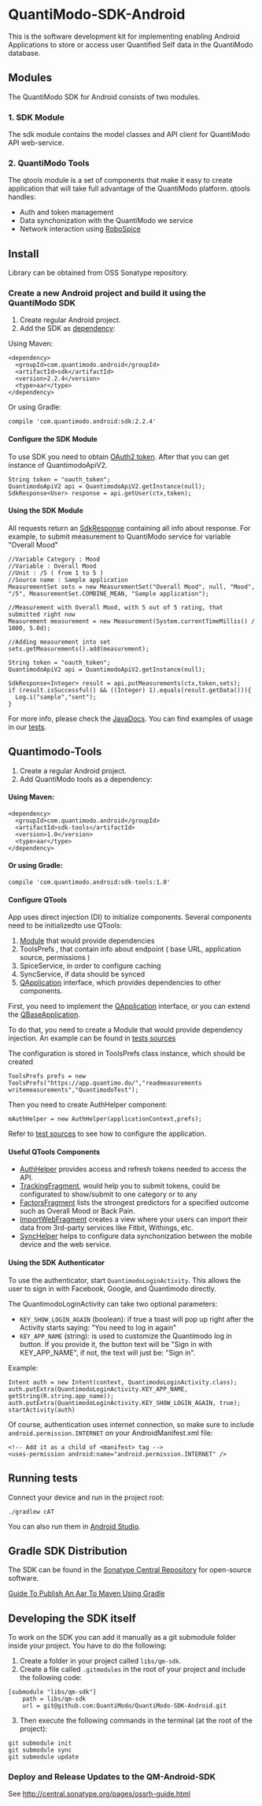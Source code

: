 QuantiModo-SDK-Android
======================

This is the software development kit for implementing enabling Android Applications to store or access user Quantified Self data in the QuantiModo database.

## Modules
The QuantiModo SDK for Android consists of two modules.  
### 1. SDK Module
The sdk module contains the model classes and API client for QuantiModo API web-service.
### 2. QuantiModo Tools
The qtools module is a set of components that make it easy to create application that will take full advantage of the QuantiModo platform. qtools handles:
- Auth and token management
- Data synchonization with the QuantiModo we service
- Network interaction using [RoboSpice](https://github.com/stephanenicolas/robospice) 

## Install
Library can be obtained from OSS Sonatype repository.


### Create a new Android project and build it using the QuantiModo SDK

1. Create regular Android project.
2. Add the SDK as [dependency](#sdk):

Using Maven:
```
<dependency>
  <groupId>com.quantimodo.android</groupId>
  <artifactId>sdk</artifactId>
  <version>2.2.4</version>
  <type>aar</type>
</dependency>
```

Or using Gradle:
```
compile 'com.quantimodo.android:sdk:2.2.4'
```

#### Configure the SDK Module

To use SDK you need to obtain [OAuth2 token](https://app.quantimo.do/api/docs/#oauth2-authentication).
After that you can get instance of QuantimodoApiV2.

```
String token = "oauth_token";
QuantimodoApiV2 api = QuantimodoApiV2.getInstance(null);
SdkResponse<User> response = api.getUser(ctx,token);
```

#### Using the SDK Module

All requests return an [SdkResponse<T>](http://quantimodo.github.io/QuantiModo-SDK-Android/javadoc/sdk/index.html?com/quantimodo/android/sdk/SdkResponse.html) containing all info about response. 
For example, to submit measurement to QuantiModo service for variable "Overall Mood"

```
//Variable Category : Mood
//Variable : Overall Mood
//Unit : /5 ( from 1 to 5 )
//Source name : Sample application
MeasurementSet sets = new MeasurementSet("Overall Mood", null, "Mood", "/5", MeasurementSet.COMBINE_MEAN, "Sample application");

//Measurement with Overall Mood, with 5 out of 5 rating, that submitted right now
Measurement measurement = new Measurement(System.currentTimeMillis() / 1000, 5.0d);

//Adding measurement into set
sets.getMeasurements().add(measurement);

String token = "oauth_token";
QuantimodoApiV2 api = QuantimodoApiV2.getInstance(null);

SdkResponse<Integer> result = api.putMeasurements(ctx,token,sets);
if (result.isSuccessful() && ((Integer) 1).equals(result.getData())){
  Log.i("sample","sent");
}
```

For more info, please check the [JavaDocs](http://quantimodo.github.io/QuantiModo-SDK-Android/javadoc/sdk/).
You can find examples of usage in our [tests](https://github.com/QuantiModo/QuantiModo-SDK-Android/tree/develop/sdk/src/androidTest/).

## Quantimodo-Tools

1. Create a regular Android project. 
2. Add QuantiModo tools as a dependency:

#### Using Maven:
```
<dependency>
  <groupId>com.quantimodo.android</groupId>
  <artifactId>sdk-tools</artifactId>
  <version>1.0</version>
  <type>aar</type>
</dependency>
```

#### Or using Gradle:
```
compile 'com.quantimodo.android:sdk-tools:1.0'
```

#### Configure QTools

App uses direct injection (DI) to initialize components. Several components need to be initializedto use QTools:

1. [Module](http://square.github.io/dagger/#using) that would provide dependencies
2. ToolsPrefs , that contain info about endpoint ( base URL, application source, permissions )
3. SpiceService, in order to configure caching
4. SyncService, if data should be synced
5. [QApplication](http://quantimodo.github.io/QuantiModo-SDK-Android/javadoc/qm-tools/index.html?com/quantimodo/tools/QApplication.html) interface, which provides dependencies to other components.

First, you need to implement the [QApplication](http://quantimodo.github.io/QuantiModo-SDK-Android/javadoc/qm-tools/index.html?com/quantimodo/tools/QApplication.html) interface,
or you can extend the [QBaseApplication](http://quantimodo.github.io/QuantiModo-SDK-Android/javadoc/qm-tools/index.html?com/quantimodo/tools/QApplication.html).

To do that, you need to create a Module that would provide dependency injection. An example can be found in [tests sources](https://github.com/QuantiModo/QuantiModo-SDK-Android/blob/master/quantimodo-sdk-tools/src/androidTest/java/com/quantimodo/tools/testhelpers/TestModule.java)

The configuration is stored in ToolsPrefs class instance, which should be created
```
ToolsPrefs prefs = new ToolsPrefs("https://app.quantimo.do/","readmeasurements writemeasurements","QuantimodoTest");
```
Then you need to create AuthHelper component:
```
mAuthHelper = new AuthHelper(applicationContext,prefs);
```

Refer to [test sources](https://github.com/QuantiModo/QuantiModo-SDK-Android/blob/master/quantimodo-sdk-tools/src/androidTest/java/com/quantimodo/tools/testhelpers/) to see how to configure the application.

#### Useful QTools Components

- [AuthHelper](http://quantimodo.github.io/QuantiModo-SDK-Android/javadoc/qm-tools/index.html?com/quantimodo/tools/sdk/AuthHelper.html) provides access and refresh tokens needed to access the API.
- [TrackingFragment](http://quantimodo.github.io/QuantiModo-SDK-Android/javadoc/qm-tools/index.html?com/quantimodo/tools/fragments/TrackingFragment.html), would help you to submit tokens, could be configurated to show/submit to one category or to any
- [FactorsFragment](http://quantimodo.github.io/QuantiModo-SDK-Android/javadoc/qm-tools/index.html?com/quantimodo/tools/fragments/FactorsFragment.html) lists the strongest predictors for a specified outcome such as Overall Mood or Back Pain.
- [ImportWebFragment](http://quantimodo.github.io/QuantiModo-SDK-Android/javadoc/qm-tools/index.html?com/quantimodo/tools/fragments/ImportWebFragment.html) creates a view where your users can import their data from 3rd-party services like Fitbit, Withings, etc.
- [SyncHelper](http://quantimodo.github.io/QuantiModo-SDK-Android/javadoc/qm-tools/index.html?com/quantimodo/tools/sync/SyncHelper.html) helps to configure data synchonization between the mobile device and the web service.

#### Using the SDK Authenticator
To use the authenticator, start `QuantimodoLoginActivity`. This allows the user to sign in with Facebook, Google, and Quantimodo directly.
 
The QuantimodoLoginActivity can take two optional parameters:

- `KEY_SHOW_LOGIN_AGAIN` (boolean): if true a toast will pop up right after the Activity starts saying: "You need to log in again"
- `KEY_APP_NAME` (string): is used to customize the Quantimodo log in button. 
If you provide it, the button text will be "Sign in with KEY_APP_NAME", if not, the text will just be: "Sign in".

Example:

```
Intent auth = new Intent(context, QuantimodoLoginActivity.class);
auth.putExtra(QuantimodoLoginActivity.KEY_APP_NAME, getString(R.string.app_name));
auth.putExtra(QuantimodoLoginActivity.KEY_SHOW_LOGIN_AGAIN, true);
startActivity(auth)
```

Of course, authentication uses internet connection, so make sure to include `android.permission.INTERNET` on your AndroidManifest.xml file:

```
<!-- Add it as a child of <manifest> tag -->
<uses-permission android:name="android.permission.INTERNET" />
```

## Running tests

Connect your device and run in the project root:

```
./gradlew cAT
```

You can also run them in [Android Studio](http://developer.android.com/training/testing/unit-testing/local-unit-tests.html).

## Gradle SDK Distribution
The SDK can be found in the [Sonatype Central Repository](https://oss.sonatype.org/#nexus-search;quick~quantimodo) for open-source software. 

[Guide To Publish An Aar To Maven Using Gradle](http://www.survivingwithandroid.com/2014/05/android-guide-to-publish-aar-to-maven-gradle.html)

## Developing the SDK itself
To work on the SDK you can add it manually as a git submodule folder inside your project. You have to do the following:

1. Create a folder in your project called `libs/qm-sdk`.
2. Create a file called `.gitmodules` in the root of your project and include the following code:

```
[submodule "libs/qm-sdk"]
	path = libs/qm-sdk
	url = git@github.com:QuantiModo/QuantiModo-SDK-Android.git
```

3. Then execute the following commands in the terminal (at the root of the project):

```
git submodule init
git submodule sync
git submodule update
```

### Deploy and Release Updates to the QM-Android-SDK
See http://central.sonatype.org/pages/ossrh-guide.html
